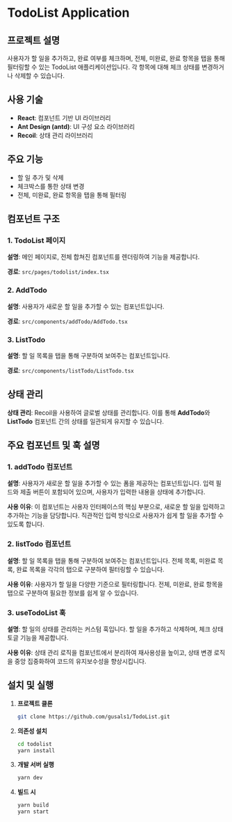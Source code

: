 # TodoList Application

## 프로젝트 설명
사용자가 할 일을 추가하고, 완료 여부를 체크하며, 전체, 미완료, 완료 항목을 탭을 통해 필터링할 수 있는 TodoList 애플리케이션입니다. 각 항목에 대해 체크 상태를 변경하거나 삭제할 수 있습니다.

## 사용 기술
- **React**: 컴포넌트 기반 UI 라이브러리
- **Ant Design (antd)**: UI 구성 요소 라이브러리
- **Recoil**: 상태 관리 라이브러리

## 주요 기능
- 할 일 추가 및 삭제
- 체크박스를 통한 상태 변경
- 전체, 미완료, 완료 항목을 탭을 통해 필터링

## 컴포넌트 구조
### 1. TodoList 페이지
**설명**: 메인 페이지로, 전체 합쳐진 컴포넌트를 렌더링하여 기능을 제공합니다.

**경로**: `src/pages/todolist/index.tsx`

### 2. AddTodo
**설명**: 사용자가 새로운 할 일을 추가할 수 있는 컴포넌트입니다.

**경로**: `src/components/addTodo/AddTodo.tsx`

### 3. ListTodo
**설명**: 할 일 목록을 탭을 통해 구분하여 보여주는 컴포넌트입니다.

**경로**: `src/components/listTodo/ListTodo.tsx`

## 상태 관리
**상태 관리**: Recoil을 사용하여 글로벌 상태를 관리합니다. 이를 통해 **AddTodo**와 **ListTodo** 컴포넌트 간의 상태를 일관되게 유지할 수 있습니다.

## 주요 컴포넌트 및 훅 설명

### 1. addTodo 컴포넌트
**설명**: 사용자가 새로운 할 일을 추가할 수 있는 폼을 제공하는 컴포넌트입니다. 입력 필드와 제출 버튼이 포함되어 있으며, 사용자가 입력한 내용을 상태에 추가합니다.

**사용 이유**: 이 컴포넌트는 사용자 인터페이스의 핵심 부분으로, 새로운 할 일을 입력하고 추가하는 기능을 담당합니다. 직관적인 입력 방식으로 사용자가 쉽게 할 일을 추가할 수 있도록 합니다.

### 2. listTodo 컴포넌트
**설명**: 할 일 목록을 탭을 통해 구분하여 보여주는 컴포넌트입니다. 전체 목록, 미완료 목록, 완료 목록을 각각의 탭으로 구분하여 필터링할 수 있습니다.

**사용 이유**: 사용자가 할 일을 다양한 기준으로 필터링합니다. 전체, 미완료, 완료 항목을 탭으로 구분하여 필요한 정보를 쉽게 알 수 있습니다.

### 3. useTodoList 훅
**설명**: 할 일의 상태를 관리하는 커스텀 훅입니다. 할 일을 추가하고 삭제하며, 체크 상태 토글 기능을 제공합니다.

**사용 이유**: 상태 관리 로직을 컴포넌트에서 분리하여 재사용성을 높이고, 상태 변경 로직을 중앙 집중화하여 코드의 유지보수성을 향상시킵니다.

## 설치 및 실행
1. **프로젝트 클론**
    ```bash
    git clone https://github.com/gusals1/TodoList.git
    ```
2. **의존성 설치**
    ```bash
    cd todolist
    yarn install
    ```
3. **개발 서버 실행**
    ```bash
    yarn dev
    ```
4. **빌드 시**
    ```bash
    yarn build
    yarn start
    ```
